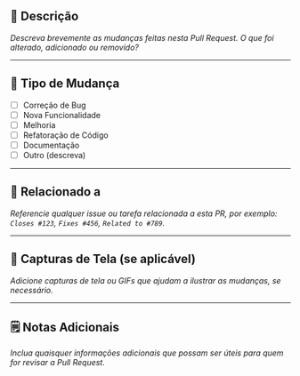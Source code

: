 ## 📝 Descrição

*Descreva brevemente as mudanças feitas nesta Pull Request. O que foi alterado, adicionado ou removido?*

---

## 🔧 Tipo de Mudança

- [ ] Correção de Bug
- [ ] Nova Funcionalidade
- [ ] Melhoria
- [ ] Refatoração de Código
- [ ] Documentação
- [ ] Outro (descreva)

---

## 🔗 Relacionado a

*Referencie qualquer issue ou tarefa relacionada a esta PR, por exemplo: `Closes #123`, `Fixes #456`, `Related to #789`.*

---

## 📸 Capturas de Tela (se aplicável)

*Adicione capturas de tela ou GIFs que ajudam a ilustrar as mudanças, se necessário.*

---

## 🗒️ Notas Adicionais

*Inclua quaisquer informações adicionais que possam ser úteis para quem for revisar a Pull Request.*
